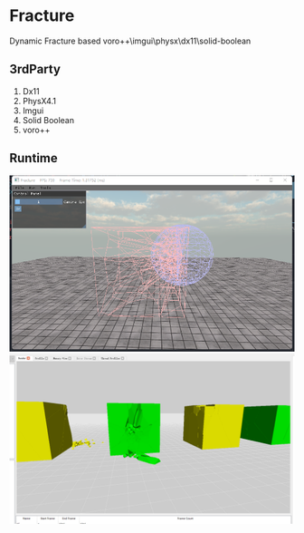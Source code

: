 # Fracture
Dynamic Fracture based voro++\imgui\physx\dx11\solid-boolean

## 3rdParty
1. Dx11
2. PhysX4.1
3. Imgui
4. Solid Boolean
5. voro++

## Runtime
![VoroMesh](/Image/VoroMesh.jpg "VoroMesh")
![RigidActor](/Image/RigidActor.png "RigidActor")